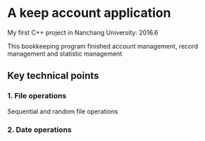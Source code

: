 # A keep account application
My first C++ project in Nanchang University: 2016.6

This bookkeeping program finished account management, record management and statistic management

## Key technical points
### 1. File operations
Sequential and random file operations
### 2. Date operations
